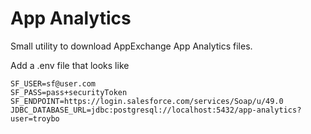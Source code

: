 # App Analytics 

Small utility to download AppExchange App Analytics files. 

Add a .env file that looks like 
```
SF_USER=sf@user.com
SF_PASS=pass+securityToken
SF_ENDPOINT=https://login.salesforce.com/services/Soap/u/49.0
JDBC_DATABASE_URL=jdbc:postgresql://localhost:5432/app-analytics?user=troybo
```
